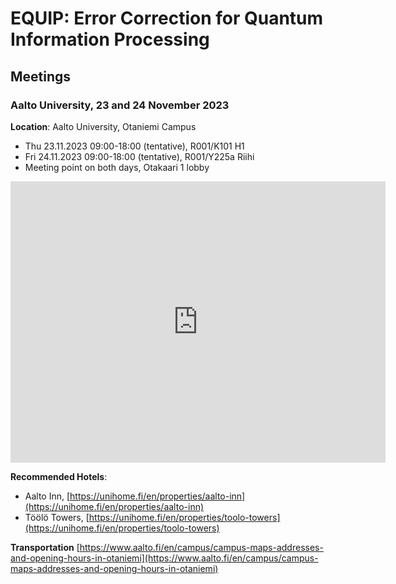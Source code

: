 # EQUIP: Error Correction for Quantum Information Processing

## Meetings

### Aalto University, 23 and 24 November 2023

**Location**: Aalto University, Otaniemi Campus

* Thu 23.11.2023  09:00-18:00 (tentative), R001/K101 H1
* Fri 24.11.2023  09:00-18:00 (tentative), R001/Y225a Riihi
* Meeting point on both days, Otakaari 1 lobby

<iframe src="https://www.google.com/maps/embed?pb=!1m19!1m8!1m3!1d1983.6696409126566!2d24.8283084!3d60.1862002!3m2!1i1024!2i768!4f13.1!4m8!3e6!4m0!4m5!1s0x468df5ece31ea227%3A0x22f11a927c12b1c7!2sOtakaari%201%2002150%20Espoo!3m2!1d60.186200199999995!2d24.828308399999997!5e0!3m2!1sen!2sfi!4v1698246973466!5m2!1sen!2sfi" width="600" height="450" style="border:0;" allowfullscreen="" loading="lazy" referrerpolicy="no-referrer-when-downgrade"></iframe>

**Recommended Hotels**: 
* Aalto Inn, [https://unihome.fi/en/properties/aalto-inn](https://unihome.fi/en/properties/aalto-inn)
* Töölö Towers, [https://unihome.fi/en/properties/toolo-towers](https://unihome.fi/en/properties/toolo-towers)

**Transportation**
[https://www.aalto.fi/en/campus/campus-maps-addresses-and-opening-hours-in-otaniemi](https://www.aalto.fi/en/campus/campus-maps-addresses-and-opening-hours-in-otaniemi)

